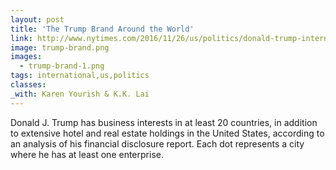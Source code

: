 ```yaml
---
layout: post
title: 'The Trump Brand Around the World'
link: http://www.nytimes.com/2016/11/26/us/politics/donald-trump-international-business.html
image: trump-brand.png
images:
  - trump-brand-1.png
tags: international,us,politics
classes:
_with: Karen Yourish & K.K. Lai
---
```


Donald J. Trump has business interests in at least 20 countries, in addition to extensive
hotel and real estate holdings in the United States, according to an analysis of his
financial disclosure report. Each dot represents a city where he has at least one enterprise.
